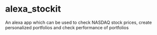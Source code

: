 # alexa_stockit
An alexa app which can be used to check NASDAQ stock prices, create personalized portfolios and check performance of portfolios

